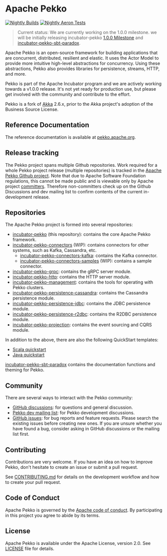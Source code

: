 Apache Pekko
============

[![Nightly Builds](https://github.com/apache/incubator-pekko/actions/workflows/nightly-builds.yml/badge.svg)](https://github.com/apache/incubator-pekko/actions/workflows/nightly-builds.yml)
[![Nightly Aeron Tests](https://github.com/apache/incubator-pekko/actions/workflows/nightly-builds-aeron.yml/badge.svg?branch=main)](https://github.com/apache/incubator-pekko/actions/workflows/nightly-builds-aeron.yml)

> Current status: We are currently working on the 1.0.0 milestone. we will be initially releasing incubator-pekko [1.0.0 Milestone](https://github.com/apache/incubator-pekko/milestone/1) and [incubator-pekko-sbt-paradox](https://github.com/apache/incubator-pekko-sbt-paradox/).

Apache Pekko is an open-source framework for building applications that are concurrent, distributed, resilient and elastic. It uses the Actor Model to provide more intuitive high-level abstractions for concurrency.
Using these abstractions, Pekko also provides libraries for persistence, streams, HTTP, and more.

Pekko is part of the Apache Incubator program and we are actively working towards a v1.0.0 release. It's not yet ready for production use, but please get involved with the community and contribute to the effort.

Pekko is a fork of [Akka](https://github.com/akka/akka) 2.6.x, prior to the Akka project's adoption of the Business Source License.

Reference Documentation
-----------------------

The reference documentation is available at [pekko.apache.org](https://pekko.apache.org/).

Release tracking
----------------
 
The Pekko project spans multiple Github repositories. Work required for a whole Pekko project release (multiple repositories) is tracked in the [Apache Pekko Github project](https://github.com/orgs/apache/projects/220/views/1). Note that due to Apache Software Foundation regulations, this cannot be made public and is viewable only by Apache project [committers](https://www.apache.org/foundation/how-it-works.html#committers). Therefore non-committers check up on the Github Discussions and dev mailing list to confirm contents of the current in-development release.


Repositories
------------

The Apache Pekko project is formed into several repositories:

- [incubator-pekko](https://github.com/apache/incubator-pekko) (this repository): contains the core Apache Pekko framework.
- [incubator-pekko-connectors](https://github.com/apache/incubator-pekko-connectors) (WIP): contains connectors for other systems, such as Kafka, Cassandra, etc.
    - [incubator-pekko-connectors-kafka](https://github.com/apache/incubator-pekko-connectors-kafka): contains the Kafka connector.
    - [incubator-pekko-connectors-samples](https://github.com/apache/incubator-pekko-connectors-samples) (WIP): contains a sample connector.
- [incubator-pekko-grpc](https://github.com/apache/incubator-pekko-grpc): contains the gRPC server module.
- [incubator-pekko-http](https://github.com/apache/incubator-pekko-http): contains the HTTP server module.
- [incubator-pekko-management](https://github.com/apache/incubator-pekko-management): contains the tools for operating with Pekko clusters.
- [incubator-pekko-persistence-cassandra](https://github.com/apache/incubator-pekko-persistence-cassandra): contains the Cassandra persistence module.
- [incubator-pekko-persistence-jdbc](https://github.com/apache/incubator-pekko-persistence-jdbc): contains the JDBC persistence module.
- [incubator-pekko-persistence-r2dbc](https://github.com/apache/incubator-pekko-persistence-r2dbc): contains the R2DBC persistence module.
- [incubator-pekko-projection](https://github.com/apache/incubator-pekko-projection): contains the event sourcing and CQRS module.

In addition to the above, there are also the following QuickStart templates:
- [Scala quickstart](https://github.com/apache/incubator-pekko-quickstart-scala.g8)
- [Java quickstart](https://github.com/apache/incubator-pekko-quickstart-java.g8)

[incubator-pekko-sbt-paradox](https://github.com/apache/incubator-pekko-sbt-paradox) contains the documentation functions and theming for Pekko.

Community
---------

There are several ways to interact with the Pekko community:

- [GitHub discussions](https://github.com/apache/incubator-pekko/discussions): for questions and general discussion.
- [Pekko dev mailing list](https://lists.apache.org/list.html?dev@pekko.apache.org): for Pekko development discussions.
- [GitHub issues](https://github.com/apache/incubator-pekko/issues): for bug reports and feature requests. Please search the existing issues before creating new ones. If you are unsure whether you have found a bug, consider asking in GitHub discussions or the mailing list first.


Contributing
------------

Contributions are very welcome. If you have an idea on how to improve Pekko, don't hesitate to create an issue or submit a pull request.

See [CONTRIBUTING.md](https://github.com/apache/incubator-pekko/blob/main/CONTRIBUTING.md) for details on the development workflow and how to create your pull request.

Code of Conduct
---------------

Apache Pekko is governed by the [Apache code of conduct](https://www.apache.org/foundation/policies/conduct.html). By participating in this project you agree to abide by its terms.

License
-------

Apache Pekko is available under the Apache License, version 2.0. See [LICENSE](https://github.com/apache/incubator-pekko/blob/main/LICENSE) file for details.
